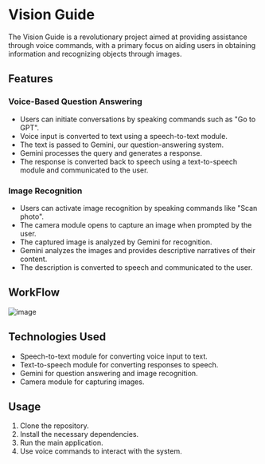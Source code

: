 # Vision Guide

The Vision Guide is a revolutionary project aimed at providing assistance through voice commands, with a primary focus on aiding users in obtaining information and recognizing objects through images.

## Features

### Voice-Based Question Answering
- Users can initiate conversations by speaking commands such as "Go to GPT".
- Voice input is converted to text using a speech-to-text module.
- The text is passed to Gemini, our question-answering system.
- Gemini processes the query and generates a response.
- The response is converted back to speech using a text-to-speech module and communicated to the user.

### Image Recognition
- Users can activate image recognition by speaking commands like "Scan photo".
- The camera module opens to capture an image when prompted by the user.
- The captured image is analyzed by Gemini for recognition.
- Gemini analyzes the images and provides descriptive narratives of their content.
- The description is converted to speech and communicated to the user.

## WorkFlow
![image](https://github.com/MukeshAofficial/Vision-Guide/assets/132742860/f9cc0f40-035d-42e1-90b5-8071aa6eb93f)


## Technologies Used
- Speech-to-text module for converting voice input to text.
- Text-to-speech module for converting responses to speech.
- Gemini for question answering and image recognition.
- Camera module for capturing images.

## Usage
1. Clone the repository.
2. Install the necessary dependencies.
3. Run the main application.
4. Use voice commands to interact with the system.
